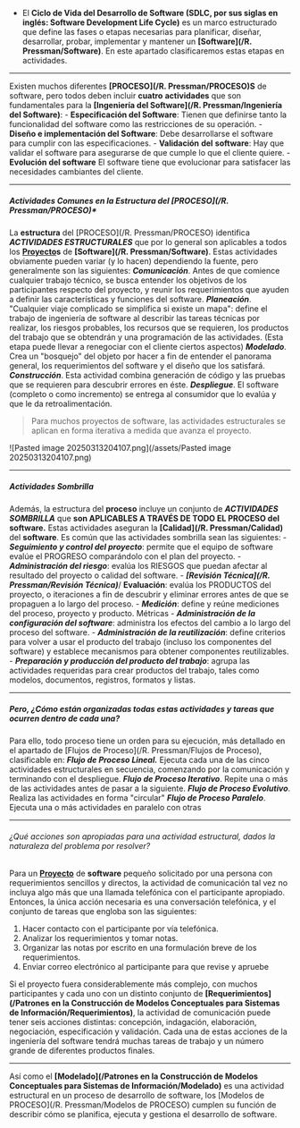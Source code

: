 - El **Ciclo de Vida del Desarrollo de Software (SDLC, por sus siglas en inglés: Software Development Life Cycle)** es un marco estructurado que define las fases o etapas necesarias para planificar, diseñar, desarrollar, probar, implementar y mantener un **[Software](/R. Pressman/Software)**. 
En este apartado clasificaremos estas etapas en actividades.
****
Existen muchos diferentes **[PROCESO](/R. Pressman/PROCESO)S** de software, pero todos deben incluir **cuatro** **actividades** que son fundamentales para la **[Ingeniería del Software](/R. Pressman/Ingeniería del Software)**:
	- **Especificación del Software**: Tienen que definirse tanto la funcionalidad del software como las restricciones de su operación.
	- **Diseño e implementación del Software**: Debe desarrollarse el software para cumplir con las especificaciones.
	- **Validación** **del** **software**: Hay que validar el software para asegurarse de que cumple lo que el cliente quiere. 
	- **Evolución del software** El software tiene que evolucionar para satisfacer las necesidades cambiantes del cliente.
****
##### **Actividades Comunes en la Estructura del [PROCESO](/R. Pressman/PROCESO)*** 
La **estructura** del [PROCESO](/R. Pressman/PROCESO) identifica ***ACTIVIDADES ESTRUCTURALES*** que por lo general son aplicables a todos los **[Proyecto](/PMBOK/Proyecto)s** de **[Software](/R. Pressman/Software)**. Estas actividades obviamente pueden variar (y lo hacen) dependiendo la fuente, pero generalmente son las siguientes:
	***Comunicación***. Antes de que comience cualquier trabajo técnico, se busca entender los objetivos de los participantes respecto del proyecto, y reunir los requerimientos que ayuden a definir las características y funciones del software.
	***Planeación***. "Cualquier viaje complicado se simplifica si existe un mapa": define el trabajo de ingeniería de software al describir las tareas técnicas por realizar, los riesgos probables, los recursos que se requieren, los productos del trabajo que se obtendrán y una programación de las actividades. (Esta etapa puede llevar a renegociar con el cliente ciertos aspectos)
	***Modelado***. Crea un "bosquejo" del objeto por hacer a fin de entender el panorama general, los requerimientos del software y el diseño que los satisfará. 
	***Construcción***. Esta actividad combina generación de código y las pruebas que se requieren para descubrir errores en éste.
	***Despliegue***. El software (completo o como incremento) se entrega al consumidor que lo evalúa y que le da retroalimentación.
	
> 	Para muchos proyectos de software, las actividades estructurales se aplican en forma iterativa a medida que avanza el proyecto.

![Pasted image 20250313204107.png](/assets/Pasted image 20250313204107.png)
****
##### **Actividades Sombrilla**
Además, la estructura del **proceso** incluye un conjunto de ***ACTIVIDADES SOMBRILLA*** que **son APLICABLES A TRAVÉS DE TODO EL PROCESO del software.** Estas actividades aseguran la **[Calidad](/R. Pressman/Calidad)** del **software**. Es común que las actividades sombrilla sean las siguientes:
	- ***Seguimiento y control del proyecto***: permite que el equipo de software evalúe el PROGRESO comparándolo con el plan del proyecto.
	- ***Administración del riesgo***: evalúa los RIESGOS que puedan afectar al resultado del proyecto o calidad del software.
	- ***[Revisión Técnica](/R. Pressman/Revisión Técnica)***/ **Evaluación**: evalúa los PRODUCTOS del proyecto, o iteraciones a fin de descubrir y eliminar errores antes de que se propaguen a lo largo del proceso.
	- ***Medición***: define y reúne mediciones del proceso, proyecto y producto. Métricas
	- ***Administración de la configuración del software***: administra los efectos del cambio a lo largo del proceso del software.
	- ***Administración de la reutilización***: define criterios para volver a usar el producto del trabajo (incluso los componentes del software) y establece mecanismos para obtener componentes reutilizables.
	- ***Preparación y producción del producto del trabajo***: agrupa las actividades requeridas para crear productos del trabajo, tales como modelos, documentos, registros, formatos y listas.
****
##### Pero, **¿Cómo están organizadas todas estas actividades y tareas que ocurren dentro de cada una?**
Para ello, todo proceso tiene un orden para su ejecución, más detallado en el apartado de [Flujos de Proceso](/R. Pressman/Flujos de Proceso), clasificable en:
	***Flujo de Proceso Lineal.*** Ejecuta cada una de las cinco actividades estructurales en secuencia, comenzando por la comunicación y terminando con el despliegue.
	***Flujo de Proceso Iterativo***. Repite una o más de las actividades antes de pasar a la siguiente.
	***Flujo de Proceso Evolutivo***. Realiza las actividades en forma "circular"
	***Flujo de Proceso Paralelo***. Ejecuta una o más actividades en paralelo con otras 
********
###### *¿Qué acciones son apropiadas para una actividad estructural, dados la naturaleza del problema por resolver?*
Para un **[Proyecto](/PMBOK/Proyecto)** de **software** pequeño solicitado por una persona con requerimientos sencillos y directos, la actividad de comunicación tal vez no incluya algo más que una llamada telefónica con el participante apropiado. Entonces, la única acción necesaria es una conversación telefónica, y el conjunto de tareas que engloba son las siguientes: 
1. Hacer contacto con el participante por vía telefónica. 
2. Analizar los requerimientos y tomar notas. 
3. Organizar las notas por escrito en una formulación breve de los requerimientos. 
4. Enviar correo electrónico al participante para que revise y apruebe

Si el proyecto fuera considerablemente más complejo, con muchos participantes y cada uno con un distinto conjunto de **[Requerimientos](/Patrones en la Construcción de Modelos Conceptuales para Sistemas de Información/Requerimientos)**, la actividad de comunicación puede tener seis acciones distintas: concepción, indagación, elaboración, negociación, especificación y validación. Cada una de estas acciones de la ingeniería del software tendrá muchas tareas de trabajo y un número grande de diferentes productos finales.
************************
Así como el **[Modelado](/Patrones en la Construcción de Modelos Conceptuales para Sistemas de Información/Modelado)** es una actividad estructural en un proceso de desarrollo de software, los [Modelos de PROCESO](/R. Pressman/Modelos de PROCESO) cumplen su función de describir cómo se planifica, ejecuta y gestiona el desarrollo de software.